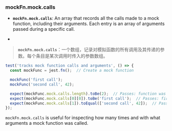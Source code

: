 ### mockFn.mock.calls

- **`mockFn.mock.calls`**: An array that records all the calls made to a mock function, including their arguments. Each entry is an array of arguments passed during a specific call.

- <audio src="C:\Users\10691\Downloads\__`mockFn.mock..mp3"></audio>

> **`mockFn.mock.calls`**：一个数组，记录对模拟函数的所有调用及其传递的参数。每个条目是某次调用时传入的参数数组。
>
> <audio src="C:\Users\10691\Downloads\`mockFn.mock.ca.mp3"></audio>

```js
test('tracks mock function calls and arguments', () => {
  const mockFunc = jest.fn();  // Create a mock function

  mockFunc('first call');
  mockFunc('second call', 42);

  expect(mockFunc.mock.calls.length).toBe(2);  // Passes: function was called twice
  expect(mockFunc.mock.calls[0][0]).toBe('first call');  // Passes: first call's first argument is 'first call'
  expect(mockFunc.mock.calls[1]).toEqual(['second call', 42]);  // Passes: second call's arguments are 'second call', 42
});
```

`mockFn.mock.calls` is useful for inspecting how many times and with what arguments a mock function was called.